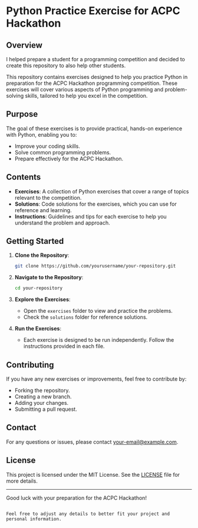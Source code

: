 # Python Practice Exercise for ACPC Hackathon

## Overview

I helped prepare a student for a programming competition and decided to create this repository to also help other students.

This repository contains exercises designed to help you practice Python in preparation for the ACPC Hackathon programming competition. These exercises will cover various aspects of Python programming and problem-solving skills, tailored to help you excel in the competition.

## Purpose

The goal of these exercises is to provide practical, hands-on experience with Python, enabling you to:
- Improve your coding skills.
- Solve common programming problems.
- Prepare effectively for the ACPC Hackathon.

## Contents

- **Exercises**: A collection of Python exercises that cover a range of topics relevant to the competition.
- **Solutions**: Code solutions for the exercises, which you can use for reference and learning.
- **Instructions**: Guidelines and tips for each exercise to help you understand the problem and approach.

## Getting Started

1. **Clone the Repository**:
   ```bash
   git clone https://github.com/yourusername/your-repository.git
   ```

2. **Navigate to the Repository**:
   ```bash
   cd your-repository
   ```

3. **Explore the Exercises**:
   - Open the `exercises` folder to view and practice the problems.
   - Check the `solutions` folder for reference solutions.

4. **Run the Exercises**:
   - Each exercise is designed to be run independently. Follow the instructions provided in each file.

## Contributing

If you have any new exercises or improvements, feel free to contribute by:
- Forking the repository.
- Creating a new branch.
- Adding your changes.
- Submitting a pull request.

## Contact

For any questions or issues, please contact [your-email@example.com](mailto:your-email@example.com).

## License

This project is licensed under the MIT License. See the [LICENSE](LICENSE) file for more details.

---

Good luck with your preparation for the ACPC Hackathon!
```

Feel free to adjust any details to better fit your project and personal information.